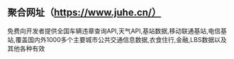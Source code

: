 ## 聚合网址（https://www.juhe.cn/）
免费向开发者提供全国车辆违章查询API,天气API,基站数据,移动联通基站,电信基站,覆盖国内外1000多个主要城市公共交通信息数据,衣食住行,金融,LBS数据以及其他各种有效